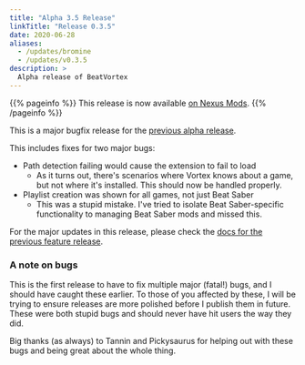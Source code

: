 ```yaml
---
title: "Alpha 3.5 Release"
linkTitle: "Release 0.3.5"
date: 2020-06-28
aliases:
  - /updates/bromine
  - /updates/v0.3.5
description: >
  Alpha release of BeatVortex
---
```


{{% pageinfo %}}
This release is now available [on Nexus Mods](https://www.nexusmods.com/site/mods/96?tab=files).
{{% /pageinfo %}}

This is a major bugfix release for the [previous alpha release](/updates/v0.3.4).

This includes fixes for two major bugs:

- Path detection failing would cause the extension to fail to load
  - As it turns out, there's scenarios where Vortex knows about a game, but not where it's installed. This should now be handled properly.
- Playlist creation was shown for all games, not just Beat Saber
  - This was a stupid mistake. I've tried to isolate Beat Saber-specific functionality to managing Beat Saber mods and missed this.

For the major updates in this release, please check the [docs for the previous feature release](/updates/v0.3.3).

### A note on bugs

This is the first release to have to fix multiple major (fatal!) bugs, and I should have caught these earlier. To those of you affected by these, I will be trying to ensure releases are more polished before I publish them in future. These were both stupid bugs and should never have hit users the way they did. 

Big thanks (as always) to Tannin and Pickysaurus for helping out with these bugs and being great about the whole thing.